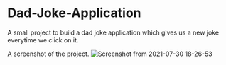 # Dad-Joke-Application

A small project to build a dad joke application which gives us a new joke everytime we click on it.

A screenshot of the project.
![Screenshot from 2021-07-30 18-26-53](https://user-images.githubusercontent.com/43684497/127656258-7981382e-71b4-4028-bc17-67fc8816d797.png)
